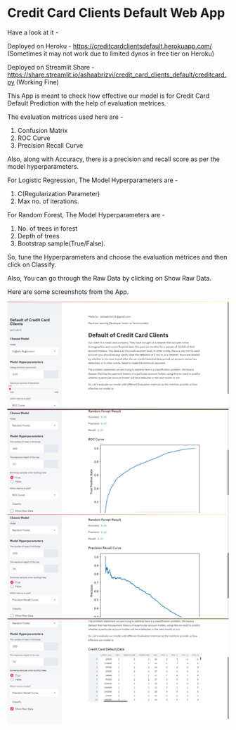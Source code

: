 # Credit Card Clients Default Web App

Have a look at it -

Deployed on Heroku - https://creditcardclientsdefault.herokuapp.com/ (Sometimes it may not work due to limited dynos in free tier on Heroku)

Deployed on Streamlit Share - https://share.streamlit.io/ashaabrizvi/credit_card_clients_default/creditcard.py (Working Fine)

This App is meant to check how effective our model is for Credit Card Default Prediction with the help of evaluation metrices.

The evaluation metrices used here are - 
1. Confusion Matrix
2. ROC Curve
3. Precision Recall Curve

Also, along with Accuracy, there is a precision and recall score as per the model hyperparameters.

For Logistic Regression, The Model Hyperparameters are - 

1. C(Regularization Parameter) 
2. Max no. of iterations.

For Random Forest, The Model Hyperparameters are - 

1. No. of trees in forest
2. Depth of trees 
3. Bootstrap sample(True/False).

So, tune the Hyperparameters and choose the evaluation metrices and then click on Classify.

Also, You can go through the Raw Data by clicking on Show Raw Data.

Here are some screenshots from the App.


![](screenshots/1.png)
![](screenshots/2.png)
![](screenshots/3.png)
![](screenshots/4.png)





